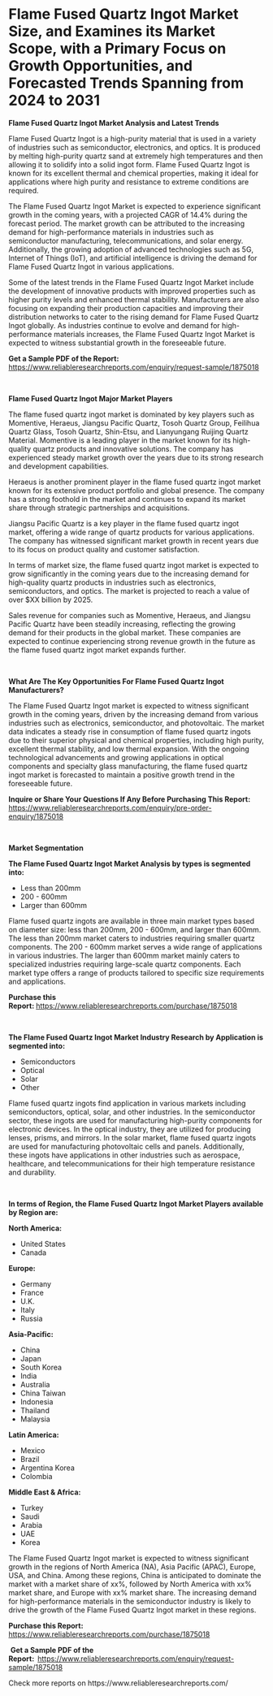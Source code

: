<p><h1>Flame Fused Quartz Ingot Market Size, and Examines its Market Scope, with a Primary Focus on Growth Opportunities, and Forecasted Trends Spanning from 2024 to 2031</h1></p><p><strong>Flame Fused Quartz Ingot Market Analysis and Latest Trends</strong></p>
<p><p>Flame Fused Quartz Ingot is a high-purity material that is used in a variety of industries such as semiconductor, electronics, and optics. It is produced by melting high-purity quartz sand at extremely high temperatures and then allowing it to solidify into a solid ingot form. Flame Fused Quartz Ingot is known for its excellent thermal and chemical properties, making it ideal for applications where high purity and resistance to extreme conditions are required.</p><p>The Flame Fused Quartz Ingot Market is expected to experience significant growth in the coming years, with a projected CAGR of 14.4% during the forecast period. The market growth can be attributed to the increasing demand for high-performance materials in industries such as semiconductor manufacturing, telecommunications, and solar energy. Additionally, the growing adoption of advanced technologies such as 5G, Internet of Things (IoT), and artificial intelligence is driving the demand for Flame Fused Quartz Ingot in various applications.</p><p>Some of the latest trends in the Flame Fused Quartz Ingot Market include the development of innovative products with improved properties such as higher purity levels and enhanced thermal stability. Manufacturers are also focusing on expanding their production capacities and improving their distribution networks to cater to the rising demand for Flame Fused Quartz Ingot globally. As industries continue to evolve and demand for high-performance materials increases, the Flame Fused Quartz Ingot Market is expected to witness substantial growth in the foreseeable future.</p></p>
<p><strong>Get a Sample PDF of the Report:&nbsp;</strong> <a href="https://www.reliableresearchreports.com/enquiry/request-sample/1875018">https://www.reliableresearchreports.com/enquiry/request-sample/1875018</a></p>
<p>&nbsp;</p>
<p><strong>Flame Fused Quartz Ingot Major Market Players</strong></p>
<p><p>The flame fused quartz ingot market is dominated by key players such as Momentive, Heraeus, Jiangsu Pacific Quartz, Tosoh Quartz Group, Feilihua Quartz Glass, Tosoh Quartz, Shin-Etsu, and Lianyungang Ruijing Quartz Material. Momentive is a leading player in the market known for its high-quality quartz products and innovative solutions. The company has experienced steady market growth over the years due to its strong research and development capabilities.</p><p>Heraeus is another prominent player in the flame fused quartz ingot market known for its extensive product portfolio and global presence. The company has a strong foothold in the market and continues to expand its market share through strategic partnerships and acquisitions.</p><p>Jiangsu Pacific Quartz is a key player in the flame fused quartz ingot market, offering a wide range of quartz products for various applications. The company has witnessed significant market growth in recent years due to its focus on product quality and customer satisfaction.</p><p>In terms of market size, the flame fused quartz ingot market is expected to grow significantly in the coming years due to the increasing demand for high-quality quartz products in industries such as electronics, semiconductors, and optics. The market is projected to reach a value of over $XX billion by 2025.</p><p>Sales revenue for companies such as Momentive, Heraeus, and Jiangsu Pacific Quartz have been steadily increasing, reflecting the growing demand for their products in the global market. These companies are expected to continue experiencing strong revenue growth in the future as the flame fused quartz ingot market expands further.</p></p>
<p>&nbsp;</p>
<p><strong>What Are The Key Opportunities For Flame Fused Quartz Ingot Manufacturers?</strong></p>
<p><p>The Flame Fused Quartz Ingot market is expected to witness significant growth in the coming years, driven by the increasing demand from various industries such as electronics, semiconductor, and photovoltaic. The market data indicates a steady rise in consumption of flame fused quartz ingots due to their superior physical and chemical properties, including high purity, excellent thermal stability, and low thermal expansion. With the ongoing technological advancements and growing applications in optical components and specialty glass manufacturing, the flame fused quartz ingot market is forecasted to maintain a positive growth trend in the foreseeable future.</p></p>
<p><strong>Inquire or Share Your Questions If Any Before Purchasing This Report:</strong> <a href="https://www.reliableresearchreports.com/enquiry/pre-order-enquiry/1875018">https://www.reliableresearchreports.com/enquiry/pre-order-enquiry/1875018</a></p>
<p>&nbsp;</p>
<p><strong>Market Segmentation</strong></p>
<p><strong>The Flame Fused Quartz Ingot Market Analysis by types is segmented into:</strong></p>
<p><ul><li>Less than 200mm</li><li>200 - 600mm</li><li>Larger than 600mm</li></ul></p>
<p><p>Flame fused quartz ingots are available in three main market types based on diameter size: less than 200mm, 200 - 600mm, and larger than 600mm. The less than 200mm market caters to industries requiring smaller quartz components. The 200 - 600mm market serves a wide range of applications in various industries. The larger than 600mm market mainly caters to specialized industries requiring large-scale quartz components. Each market type offers a range of products tailored to specific size requirements and applications.</p></p>
<p><strong>Purchase this Report:&nbsp;</strong><a href="https://www.reliableresearchreports.com/purchase/1875018">https://www.reliableresearchreports.com/purchase/1875018</a></p>
<p>&nbsp;</p>
<p><strong>The Flame Fused Quartz Ingot Market Industry Research by Application is segmented into:</strong></p>
<p><ul><li>Semiconductors</li><li>Optical</li><li>Solar</li><li>Other</li></ul></p>
<p><p>Flame fused quartz ingots find application in various markets including semiconductors, optical, solar, and other industries. In the semiconductor sector, these ingots are used for manufacturing high-purity components for electronic devices. In the optical industry, they are utilized for producing lenses, prisms, and mirrors. In the solar market, flame fused quartz ingots are used for manufacturing photovoltaic cells and panels. Additionally, these ingots have applications in other industries such as aerospace, healthcare, and telecommunications for their high temperature resistance and durability.</p></p>
<p>&nbsp;</p>
<p><strong>In terms of Region, the Flame Fused Quartz Ingot Market Players available by Region are:</strong></p>
<p>
    <p> <strong> North America: </strong>
        <ul>
            <li>United States</li>
            <li>Canada</li>
        </ul>
        </p> 
    <p> <strong> Europe: </strong>
        <ul>
            <li>Germany</li>
            <li>France</li>
            <li>U.K.</li>
            <li>Italy</li>
            <li>Russia</li>
        </ul>
        </p> 
    <p> <strong> Asia-Pacific: </strong>
        <ul>
            <li>China</li>
            <li>Japan</li>
            <li>South Korea</li>
            <li>India</li>
            <li>Australia</li>
            <li>China Taiwan</li>
            <li>Indonesia</li>
            <li>Thailand</li>
            <li>Malaysia</li>
        </ul>
        </p> 
    <p> <strong> Latin America: </strong>
        <ul>
            <li>Mexico</li>
            <li>Brazil</li>
            <li>Argentina Korea</li>
            <li>Colombia</li>
        </ul>
        </p> 
    <p> <strong> Middle East & Africa: </strong>
        <ul>
            <li>Turkey</li>
            <li>Saudi</li>
            <li>Arabia</li>
            <li>UAE</li>
            <li>Korea</li>
        </ul>
    </p>
    </p>
<p><p>The Flame Fused Quartz Ingot market is expected to witness significant growth in the regions of North America (NA), Asia Pacific (APAC), Europe, USA, and China. Among these regions, China is anticipated to dominate the market with a market share of xx%, followed by North America with xx% market share, and Europe with xx% market share. The increasing demand for high-performance materials in the semiconductor industry is likely to drive the growth of the Flame Fused Quartz Ingot market in these regions.</p></p>
<p><strong>Purchase this Report: </strong><a href="https://www.reliableresearchreports.com/purchase/1875018">https://www.reliableresearchreports.com/purchase/1875018</a></p>
<p>&nbsp;<strong>Get a Sample PDF of the Report:&nbsp;&nbsp;</strong><a href="https://www.reliableresearchreports.com/enquiry/request-sample/1875018">https://www.reliableresearchreports.com/enquiry/request-sample/1875018</a></p>
<p><strong></strong></p>
<p>Check more reports on https://www.reliableresearchreports.com/</p>